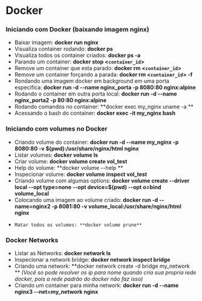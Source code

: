 # Docker

### Iniciando com Docker (baixando imagem nginx)
- Baixar imagem: **docker run nginx**
- Visualiza container rodando: **docker ps**
- Visualiza todos os container criados: **docker ps -a**
- Parando um container: **docker stop <`container_id`>**
- Remove um container que esta parado: **docker rm <`container_id`>** 
- Remove um container forçando a parada: **docker rm <`container_id`> -f**
-  Rondando uma imagem docker em background em uma porta especifica: **docker run -d --name nginx_porta -p 8080:80 nginx:alpine**
- Rodando o container em outra porta local: **docker run -d --name nginx_porta2 -p 80:80 nginx:alpine**
- Rodando comandos no container: **docker exec my_nginx uname -a **
- Acessando o bash do container: **docker exec -it my_nginx bash**

### Iniciando com volumes no Docker
- Criando volume do container: **docker run -d --name my_nginx -p 8080:80 -v $(pwd):/usr/share/nginx/html nginx**
- Listar volumes: **docker volume ls**
- Criar volume: **docker volume create vol_test**
- Help do volume: **docker volume --help **
- Inspecionar volume: **docker volume inspect vol_test**
- Criando volume com algumas options: **docker volume create --driver local --opt type=none --opt device=$(pwd) --opt o=bind volume_local**
- Colocando uma imagem ao volume criado: **docker run -d --name=nginx2 -p 8081:80 -v volume_local:/usr/share/nginx/html nginx**
-     Matar todos os volumes: **docker volume prune**

### Docker Networks
- Listar as Networks: **docker network ls**
- Inspecionar a network bridge: **docker network inspect bridge**
- Criando uma network: **docker network create -d bridge my_network ** *(Você so pode resolver os ip para nome quando cria sua propria rede docker, pois a rede padrão do docker não faz isso)*
- Criando um container para minha network: **docker run -d --name nginx3 --net=my_network nginx**

